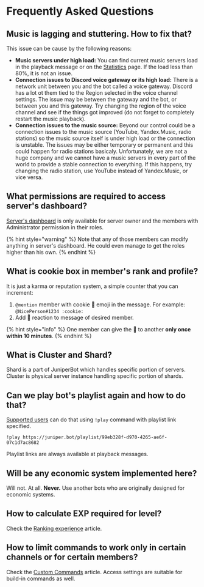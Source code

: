 # Frequently Asked Questions

## Music is lagging and stuttering. How to fix that?

This issue can be cause by the following reasons:

* **Music servers under high load:** You can find current music servers load in the playback message or on the [Statistics](https://juniper.bot/status) page. If the load less than 80%, it is not an issue. 
* **Connection issues to Discord voice gateway or its high load:** There is a network unit between you and the bot called a voice gateway. Discord has a lot ot them tied to the Region selected in the voice channel settings. The issue may be between the gateway and the bot, or between you and this gateway. Try changing the region of the voice channel and see if the things got improved \(do not forget to completely restart the music playback\). 
* **Сonnection issues to the music source:** Beyond our control could be a connection issues to the music source \(YouTube, Yandex.Music, radio stations\) so the music source itself is under high load or the connection is unstable. The issues may be either temporary or permanent and this could happen for radio stations basicaly. Unfortunately, we are not a huge company and we cannot have a music servers in every part of the world to provide a stable connection to everything. If this happens, try changing the radio station, use YouTube instead of Yandex.Music, or vice versa.

## What permissions are required to access server's dashboard?

[Server's dashboard](../#configure) is only available for server owner and the members with Administrator permission in their roles.

{% hint style="warning" %}
Note that any of those members can modify anything in server's dashboard. He could even manage to get the roles higher than his own.
{% endhint %}

## What is cookie box in member's rank and profile?

It is just a karma or reputation system, a simple counter that you can increment:

1. `@mention` member with cookie 🍪 emoji in the message. For example: `@NicePerson#1234 :cookie:`
2. Add 🍪 reaction to message of desired member.

{% hint style="info" %}
 One member can give the 🍪 to another **only once within 10 minutes**.
{% endhint %}

## What is Cluster and Shard?

Shard is a part of JuniperBot which handles specific portion of servers.  
Cluster is physical server instance handling specific portion of shards.

## Can we play bot's playlist again and how to do that?

 [Supported users](https://juniper.bot/donate) can do that using `!play` command with playlist link specified.

```text
!play https://juniper.bot/playlist/99eb328f-d970-4265-ae6f-07c1d7ac8682
```

Playlist links are always available at playback messages.

## Will be any economic system implemented here?

Will not. At all. **Never.** Use another bots who are originally designed for economic systems.

## How to calculate EXP required for level?

Check the [Ranking experience](../features/ranking/experience.md) article.

## How to limit commands to work only in certain channels or for certain members?

Check the [Custom Commands](../cmd/custom/#interface) article. Access settings are suitable for build-in commands as well.



